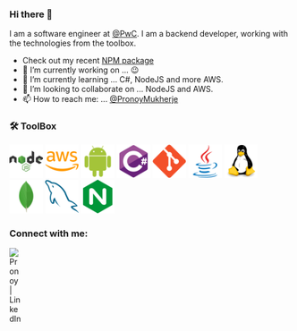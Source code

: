 ### Hi there 👋
I am a software engineer at [@PwC](https://twitter.com/PwC_IN). I am a backend developer, working with the technologies from the toolbox. 

- Check out my recent [NPM package ](https://www.npmjs.com/package/validatorswithgenerators)
- 🔭 I’m currently working on ... :wink:
- 🌱 I’m currently learning ... C#, NodeJS and more AWS. 
- 👯 I’m looking to collaborate on ... NodeJS and AWS.
- 📫 How to reach me: ... [@PronoyMukherje](https://twitter.com/PronoyMukherje)

### 🛠 ToolBox 
<img src="https://github.com/devicons/devicon/blob/master/icons/nodejs/nodejs-original-wordmark.svg" alt="NodeJS" width="60" height="60"/>
<img src="https://github.com/devicons/devicon/blob/master/icons/amazonwebservices/amazonwebservices-plain-wordmark.svg" alt="AWS" width="60" height="60"/>
<img src="https://github.com/devicons/devicon/blob/master/icons/android/android-original.svg" alt="Android" width="60" height="60"/>
<img src="https://github.com/devicons/devicon/blob/master/icons/csharp/csharp-original.svg" alt="CSharp" width="60" height="60"/>
<img src="https://github.com/devicons/devicon/blob/master/icons/git/git-original.svg" alt="Git" width="60" height="60"/>
<img src="https://github.com/devicons/devicon/blob/master/icons/java/java-original.svg" alt="Java" width="60" height="60"/>
<img src="https://github.com/devicons/devicon/blob/master/icons/linux/linux-original.svg" alt="Linux" width="60" height="60"/>
<img src="https://github.com/devicons/devicon/blob/master/icons/mongodb/mongodb-original.svg" alt="MongoDB" width="60" height="60"/>
<img src="https://github.com/devicons/devicon/blob/master/icons/mysql/mysql-original.svg" alt="MySQL" width="60" height="60"/>
<img src="https://github.com/devicons/devicon/blob/master/icons/nginx/nginx-original.svg" alt="Nginx" width="60" height="60"/>



### Connect with me: 
[<img align="left" alt="Pronoy | LinkedIn" width="22px" src="https://cdn.jsdelivr.net/npm/simple-icons@v3/icons/linkedin.svg" />][linkedin]
<br/>

[linkedin]:https://www.linkedin.com/in/pronoymukherjee999/
